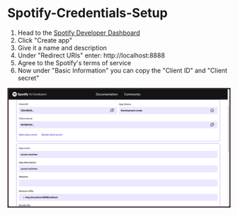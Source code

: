 # Spotify-Credentials-Setup

1. Head to the [Spotify Developer Dashboard](https://developer.spotify.com/dashboard)
2. Click "Create app"
3. Give it a name and description
4. Under "Redirect URIs" enter: http://localhost:8888
5. Agree to the Spotify's terms of service
6. Now under "Basic Information" you can copy the "Client ID" and "Client secret"

![alt text](assets/screenshots/spotify-credentials-setup.png)